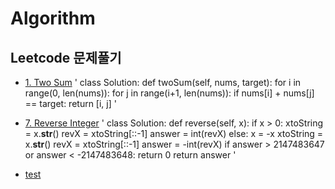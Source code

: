 # Algorithm
## Leetcode 문제풀기
* [1. Two Sum](https://leetcode.com/problems/two-sum/)
'
class Solution:
   def twoSum(self, nums, target):
       for i in range(0, len(nums)):
           for j in range(i+1, len(nums)):
               if nums[i] + nums[j] == target:
                   return [i, j]
'
  
* [7. Reverse Integer](https://leetcode.com/problems/reverse-integer/)
'
class Solution:
   def reverse(self, x):
       if x > 0:
           xtoString = x.__str__()
           revX = xtoString[::-1]
           answer = int(revX)
       else:
           x = -x
           xtoString = x.__str__()
           revX = xtoString[::-1]
           answer = -int(revX)
       if answer > 2147483647 or answer < -2147483648:
           return 0
       return answer
'
* [test](https://www.supremenewyork.com/shop)
